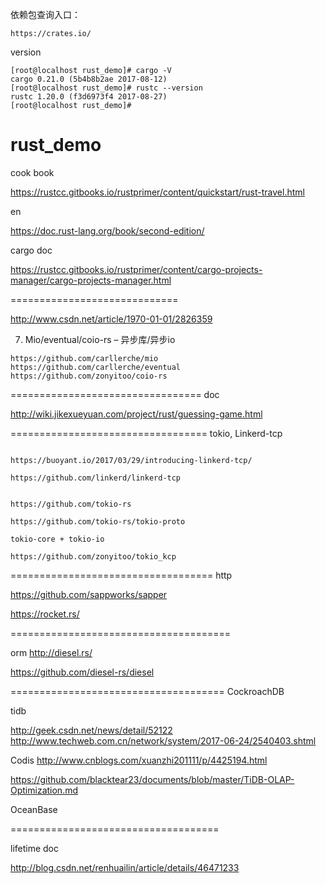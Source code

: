 
依赖包查询入口： 
```
https://crates.io/
```



version

```
[root@localhost rust_demo]# cargo -V
cargo 0.21.0 (5b4b8b2ae 2017-08-12)
[root@localhost rust_demo]# rustc --version
rustc 1.20.0 (f3d6973f4 2017-08-27)
[root@localhost rust_demo]# 
```

# rust_demo


cook book

https://rustcc.gitbooks.io/rustprimer/content/quickstart/rust-travel.html

en 

https://doc.rust-lang.org/book/second-edition/



cargo doc 

https://rustcc.gitbooks.io/rustprimer/content/cargo-projects-manager/cargo-projects-manager.html

=============================

http://www.csdn.net/article/1970-01-01/2826359

7. Mio/eventual/coio-rs – 异步库/异步io

```
https://github.com/carllerche/mio
https://github.com/carllerche/eventual
https://github.com/zonyitoo/coio-rs
```


=================================
doc 

http://wiki.jikexueyuan.com/project/rust/guessing-game.html



==================================
tokio, Linkerd-tcp
```

https://buoyant.io/2017/03/29/introducing-linkerd-tcp/

https://github.com/linkerd/linkerd-tcp


https://github.com/tokio-rs

https://github.com/tokio-rs/tokio-proto

tokio-core + tokio-io 

https://github.com/zonyitoo/tokio_kcp
```

===================================
http 

https://github.com/sappworks/sapper

https://rocket.rs/

======================================

orm 
http://diesel.rs/

https://github.com/diesel-rs/diesel

=====================================
CockroachDB

tidb

http://geek.csdn.net/news/detail/52122
http://www.techweb.com.cn/network/system/2017-06-24/2540403.shtml

Codis 
http://www.cnblogs.com/xuanzhi201111/p/4425194.html

https://github.com/blacktear23/documents/blob/master/TiDB-OLAP-Optimization.md

OceanBase

====================================

lifetime doc 

http://blog.csdn.net/renhuailin/article/details/46471233

